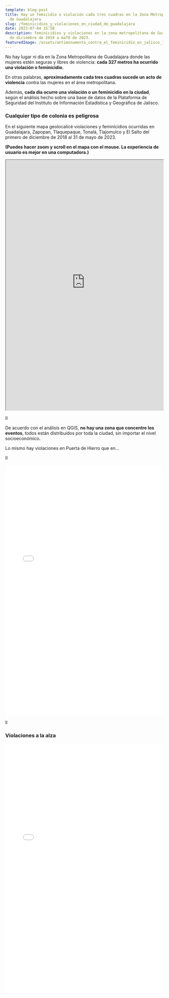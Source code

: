 ```yaml
---
template: blog-post
title: Hay un femicidio o violación cada tres cuadras en la Zona Metropolitana
  de Guadalajara
slug: /feminicidios_y_violaciones_en_ciudad_de_guadalajara
date: 2023-07-04 15:58
description: feminicidios y violaciones en la zona metropolitana de Guadalajara
  de diciembre de 2019 a ma70 de 2023.
featuredImage: /assets/antimonumenta_contra_el_feminicidio_en_jalisco_15.jpg
---
```

No hay lugar ni día en la Zona Metropolitana de Guadalajara donde las mujeres estén seguras y libres de violencia: **cada 327 metros ha ocurrido una violación o feminicidio.** 

En otras palabras, **aproximadamente cada tres cuadras sucede un acto de violencia** contra las mujeres en el área metropolitana.

Además, **cada día ocurre una violación o un feminicidio en la ciudad**, según el análisis hecho sobre una base de datos de la Plataforma de Seguridad del Instituto de Información Estadística y Geográfica de Jalisco. 

### **C﻿ualquier tipo de colonia es peligrosa**

En el siguiente mapa geolocalicé violaciones y feminicidios ocurridas en Guadalajara, Zapopan, Tlaquepaque, Tonalá,﻿ Tlajomulco y El Salto del primero de diciembre de 2018 al 31 de mayo de 2023.

**(Puedes hacer zoom y scroll en el mapa con el mouse. La experiencia de usuario es mejor en una computadora.)**

<iframe src="https://feminicidiosyviolacionesenzmg.netlify.app/" width="100%" height="800"></iframe>

I﻿I

De acuerdo con el análisis en QGIS, **no hay una zona que concentre los eventos**, todos están distribuidos por toda la ciudad, sin importar el nivel socioeconómico.

Lo mismo hay violaciones en Puerta de Hierro que en...

I﻿I

<iframe width="100%" height="800" frameborder="0" scrolling="no" src="//plotly.com/~israelo.pina/70.embed"></iframe>

l﻿l

### V﻿iolaciones a la alza

<iframe width="100%" height="800" frameborder="0" scrolling="no" src="//plotly.com/~israelo.pina/66.embed"></iframe>